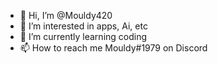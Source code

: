 - 👋 Hi, I’m @Mouldy420
- 👀 I’m interested in apps, Ai, etc
- 🌱 I’m currently learning coding
- 📫 How to reach me Mouldy#1979 on Discord
<!---
Mouldy420/Mouldy420 is a ✨ special ✨ repository because its `README.md` (this file) appears on your GitHub profile.
You can click the Preview link to take a look at your changes.
--->
